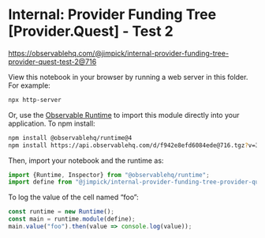 # Internal: Provider Funding Tree [Provider.Quest] - Test 2

https://observablehq.com/@jimpick/internal-provider-funding-tree-provider-quest-test-2@716

View this notebook in your browser by running a web server in this folder. For
example:

~~~sh
npx http-server
~~~

Or, use the [Observable Runtime](https://github.com/observablehq/runtime) to
import this module directly into your application. To npm install:

~~~sh
npm install @observablehq/runtime@4
npm install https://api.observablehq.com/d/f942e8efd6084ede@716.tgz?v=3
~~~

Then, import your notebook and the runtime as:

~~~js
import {Runtime, Inspector} from "@observablehq/runtime";
import define from "@jimpick/internal-provider-funding-tree-provider-quest-test-2";
~~~

To log the value of the cell named “foo”:

~~~js
const runtime = new Runtime();
const main = runtime.module(define);
main.value("foo").then(value => console.log(value));
~~~
